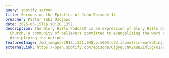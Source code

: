 ```yaml
---
query: spotify_sermon
title: Sermons on the Epistles of John Episode 14
preacher: Pastor Tobi Omojowo
date: 2025-05-15T16:10:28.135Z
description: The Glory Hills Podcast is an expression of Glory Hills Community
  Church, a community of believers committed to evangelizing the word and
  disciplining the nations.
featuredImage: /md_images/1912.i121.048.p.m005.c33.isometric-marketing-strategy-business-set-01.jpg
externalLink: https://open.spotify.com/episode/6jgyguCNV2AuB21ml5gFo1?si=8c9ba22e28f34da6
---
```

